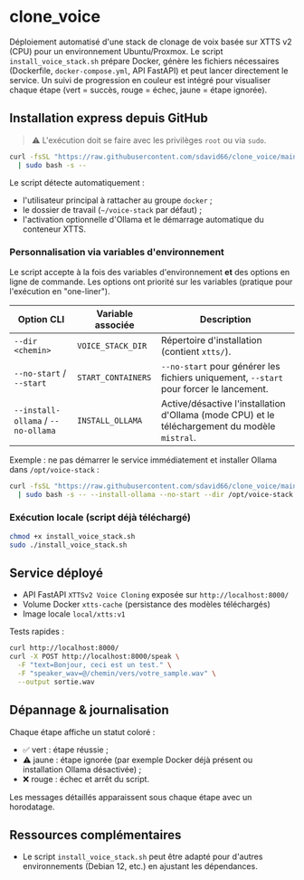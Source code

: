 # clone_voice

Déploiement automatisé d'une stack de clonage de voix basée sur XTTS v2 (CPU) pour un environnement Ubuntu/Proxmox.
Le script `install_voice_stack.sh` prépare Docker, génère les fichiers nécessaires (Dockerfile, `docker-compose.yml`, API FastAPI) et peut lancer directement le service.
Un suivi de progression en couleur est intégré pour visualiser chaque étape (vert = succès, rouge = échec, jaune = étape ignorée).

## Installation express depuis GitHub

> ⚠️ L'exécution doit se faire avec les privilèges `root` ou via `sudo`.

```bash
curl -fsSL "https://raw.githubusercontent.com/sdavid66/clone_voice/main/install_voice_stack.sh?nocache=$(date +%s)" \
  | sudo bash -s --
```

Le script détecte automatiquement :
- l'utilisateur principal à rattacher au groupe `docker` ;
- le dossier de travail (`~/voice-stack` par défaut) ;
- l'activation optionnelle d'Ollama et le démarrage automatique du conteneur XTTS.

### Personnalisation via variables d'environnement

Le script accepte à la fois des variables d'environnement **et** des options en ligne de commande.
Les options ont priorité sur les variables (pratique pour l'exécution en "one-liner").

| Option CLI | Variable associée | Description |
| --- | --- | --- |
| `--dir <chemin>` | `VOICE_STACK_DIR` | Répertoire d'installation (contient `xtts/`). |
| `--no-start` / `--start` | `START_CONTAINERS` | `--no-start` pour générer les fichiers uniquement, `--start` pour forcer le lancement. |
| `--install-ollama` / `--no-ollama` | `INSTALL_OLLAMA` | Active/désactive l'installation d'Ollama (mode CPU) et le téléchargement du modèle `mistral`. |

Exemple : ne pas démarrer le service immédiatement et installer Ollama dans `/opt/voice-stack` :

```bash
curl -fsSL "https://raw.githubusercontent.com/sdavid66/clone_voice/main/install_voice_stack.sh?nocache=$(date +%s)" \
  | sudo bash -s -- --install-ollama --no-start --dir /opt/voice-stack
```

### Exécution locale (script déjà téléchargé)

```bash
chmod +x install_voice_stack.sh
sudo ./install_voice_stack.sh
```

## Service déployé

- API FastAPI `XTTSv2 Voice Cloning` exposée sur `http://localhost:8000/`
- Volume Docker `xtts-cache` (persistance des modèles téléchargés)
- Image locale `local/xtts:v1`

Tests rapides :

```bash
curl http://localhost:8000/
curl -X POST http://localhost:8000/speak \
  -F "text=Bonjour, ceci est un test." \
  -F "speaker_wav=@/chemin/vers/votre_sample.wav" \
  --output sortie.wav
```

## Dépannage & journalisation

Chaque étape affiche un statut coloré :
- ✅ vert : étape réussie ;
- ⚠️ jaune : étape ignorée (par exemple Docker déjà présent ou installation Ollama désactivée) ;
- ❌ rouge : échec et arrêt du script.

Les messages détaillés apparaissent sous chaque étape avec un horodatage.

## Ressources complémentaires

- Le script `install_voice_stack.sh` peut être adapté pour d'autres environnements (Debian 12, etc.) en ajustant les dépendances.
